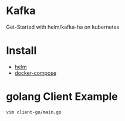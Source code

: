 Kafka
===

Get-Started with helm/kafka-ha on kubernetes

# Install

- [helm](helm)
- [docker-compose](docker-compose)

# golang Client Example

```
vim client-go/main.go
```
